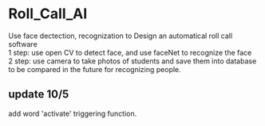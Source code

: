 # Roll_Call_AI
Use face dectection, recognization to Design an automatical roll call software <br>
1 step: use open CV to detect face, and use faceNet to recognize the face <br>
2 step: use camera to take photos of students and save them into database to be compared in the future for recognizing people.
## update 10/5 <br>
add word 'activate' triggering function.

